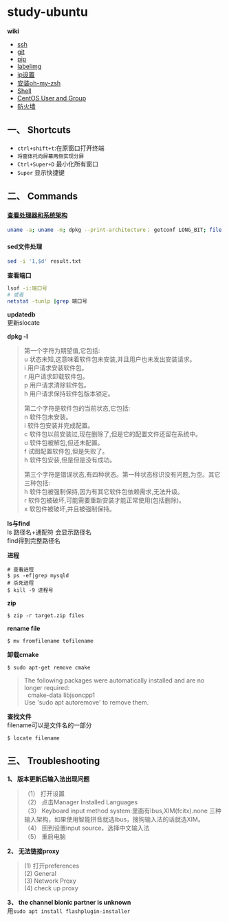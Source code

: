 # study-ubuntu
  
**wiki**  
* [ssh](https://github.com/nonelittlesong/study-ubuntu/wiki/SSH)
* [git](https://github.com/nonelittlesong/study-ubuntu/wiki/git)
* [pip](https://github.com/nonelittlesong/study-ubuntu/wiki/pip)
* [labelimg](https://github.com/nonelittlesong/study-ubuntu/wiki/LabelImg)
* [ip设置](https://github.com/nonelittlesong/study-ubuntu/wiki/ip%E8%AE%BE%E7%BD%AE)
* [安装oh-my-zsh](https://github.com/nonelittlesong/study-ubuntu/wiki/install-oh-my-zsh)
* [Shell](https://github.com/nonelittlesong/study-ubuntu/wiki/Shell)
* [CentOS User and Group](https://github.com/nonelittlesong/study-ubuntu/wiki/CentOS-User-and-Group)
* [防火墙](https://github.com/nonelittlesong/study-ubuntu/wiki/Ubuntu16%E9%98%B2%E7%81%AB%E5%A2%99)

## 一、 Shortcuts
* `ctrl+shift+t`:在原窗口打开终端
* `将窗体托向屏幕两侧实现分屏`
* `Ctrl+Super+D` 最小化所有窗口
* `Super` 显示快捷键

## 二、 Commands
#### [查看处理器和系统架构](https://blog.csdn.net/wykkunkun/article/details/79675675)
```sh
uname -a; uname -m; dpkg --print-architecture； getconf LONG_BIT; file /sbin/init;
```
#### sed文件处理
```sh
sed -i '1,$d' result.txt
```

**查看端口**  
```sh
lsof -i:端口号
# 或者
netstat -tunlp |grep 端口号
```

**updatedb**  
更新slocate  

**dpkg -l**  
>第一个字符为期望值,它包括:  
>u 状态未知,这意味着软件包未安装,并且用户也未发出安装请求。  
>i 用户请求安装软件包。  
>r 用户请求卸载软件包。  
>p 用户请求清除软件包。  
>h 用户请求保持软件包版本锁定。  
>
>第二个字符是软件包的当前状态,它包括:  
>n 软件包未安装。  
>i 软件包安装并完成配置。  
>c 软件包以前安装过,现在删除了,但是它的配置文件还留在系统中。  
>u 软件包被解包,但还未配置。  
>f 试图配置软件包,但是失败了。  
>h 软件包安装,但是但是没有成功。  
>
>第三个字符是错误状态,有四种状态。第一种状态标识没有问题,为空。其它三种包括:  
>h 软件包被强制保持,因为有其它软件包依赖需求,无法升级。  
>r 软件包被破坏,可能需要重新安装才能正常使用(包括删除)。  
>x 软包件被破坏,并且被强制保持。  

**ls与find**  
ls 路径名+通配符 会显示路径名  
find得到完整路径名  

**进程**  
```
# 查看进程
$ ps -ef|grep mysqld
# 杀死进程
$ kill -9 进程号
```

**zip**  
```
$ zip -r target.zip files
```
**rename file**  
```
$ mv fromfilename tofilename
```
**卸载cmake**  
```
$ sudo apt-get remove cmake
```
>The following packages were automatically installed and are no longer required:  
&nbsp;&nbsp;cmake-data libjsoncpp1  
>Use 'sudo apt autoremove' to remove them.  

**查找文件**  
filename可以是文件名的一部分  
```
$ locate filename
```

## 三、 Troubleshooting
**1、 版本更新后输入法出现问题**  
>（1） 打开设置  
>（2） 点击Manager Installed Languages  
>（3） Keyboard input method system:里面有Ibus,XIM(fcitx).none 三种输入架构，如果使用智能拼音就选Ibus，搜狗输入法的话就选XIM。  
>（4） 回到设置input source，选择中文输入法  
>（5） 重启电脑  

**2、 无法链接proxy**  
>(1) 打开preferences  
>(2) General  
>(3) Network Proxy  
>(4) check up proxy  

**3、 the channel bionic partner is unknown**  
用`sudo apt install flashplugin-installer`
